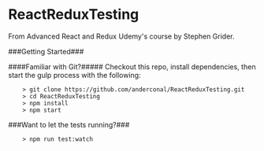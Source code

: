 # ReactReduxTesting

From Advanced React and Redux Udemy's course by Stephen Grider.

###Getting Started###

####Familiar with Git?#####
Checkout this repo, install dependencies, then start the gulp process with the following:

```
	> git clone https://github.com/anderconal/ReactReduxTesting.git
	> cd ReactReduxTesting
	> npm install
	> npm start
```
###Want to let the tests running?###
```
	> npm run test:watch
```

